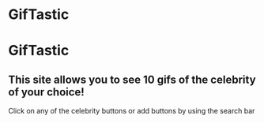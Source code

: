 # GifTastic

<h1>GifTastic</h1>

<h2>This site allows you to see 10 gifs of the celebrity of your choice!</h2>

<p>Click on any of the celebrity buttons or add buttons by using the search bar<p/>